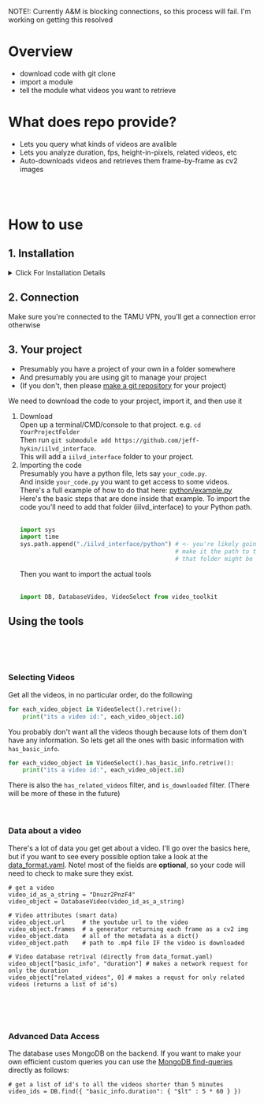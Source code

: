 NOTE!: Currently A&M is blocking connections, so this process will fail. I'm working on getting this resolved

# Overview
- download code with git clone 
- import a module
- tell the module what videos you want to retrieve

# What does repo provide?
- Lets you query what kinds of videos are avalible
- Lets you analyze duration, fps, height-in-pixels, related videos, etc
- Auto-downloads videos and retrieves them frame-by-frame as cv2 images

<br><br>

# How to use

## 1. Installation
<details>
  <summary>Click For Installation Details</summary>
You'll need
  
- python3 (≥3.6)
- pip3
- youtube-dl
- ffmpeg

And you'll need all the pip modules mentioned in [requirements.txt](https://github.com/jeff-hykin/iilvd_interface/blob/51b78bad14b93b6b2801d36a6a5890d5fdaeb08b/requirements.txt#L20) 

### For MacOS this just means run
```
/bin/bash -c "$(curl -fsSL https://raw.githubusercontent.com/Homebrew/install/master/install.sh)"
brew install git
brew install python3
brew install youtube-dl
brew install ffmpeg
pip3 install $(curl https://raw.githubusercontent.com/jeff-hykin/iilvd_interface/51b78bad14b93b6b2801d36a6a5890d5fdaeb08b/requirements.txt) 
```
### For Windows 10
I recommend installing all of them with [Scoop](https://scoop.sh/) or [Chocolatey](https://chocolatey.org/install)<br>but here's some guides encase you don't want to<br>
[git install guide](https://git-scm.com/book/en/v2/Getting-Started-Installing-Git)<br>
[python3 guide](https://www.digitalocean.com/community/tutorials/how-to-install-python-3-and-set-up-a-local-programming-environment-on-windows-10)<br>
[youtube-dl guide](http://ytdl-org.github.io/youtube-dl/download.html)<br>
[ffmpeg guide](https://www.wikihow.com/Install-FFmpeg-on-Windows)<br>

### For Linux
Seeing as you are a superior programmer, you've probably installed all those before even reading this sentence. For completeness sake though, basically repeat the MacOS commands, but replace `brew install` with your package manager (probably `apt-get install`)
</details>


## 2. Connection
Make sure you're connected to the TAMU VPN, you'll get a connection error otherwise

## 3. Your project
- Presumably you have a project of your own in a folder somewhere
- And presumably you are using git to manage your project
- (If you don't, then please [make a git repository](https://thegeeksalive.com/how-to-create-a-new-git-repository-and-push-it-to-github/) for your project) 

We need to download the code to your project, import it, and then use it
1. Download <br>
Open up a terminal/CMD/console to that project. e.g. `cd YourProjectFolder`<br> 
Then run `git submodule add https://github.com/jeff-hykin/iilvd_interface`.<br>
This will add a `iilvd_interface` folder to your project.
2. Importing the code<br>
Presumably you have a python file, lets say `your_code.py`. <br> And inside `your_code.py` you want to get access to some videos.<br>There's a full example of how to do that here: [python/example.py](https://github.com/jeff-hykin/iilvd_interface/blob/51b78bad14b93b6b2801d36a6a5890d5fdaeb08b/python/example.py#L4)<br> Here's the basic steps that are done inside that example. To import the code you'll need to add that folder (iilvd_interface) to your Python path.<br><br>
   ```python
   import sys
   import time
   sys.path.append("./iilvd_interface/python") # <- you're likely going to need to change that string
                                               # make it the path to the `iilvd_interface` folder whereever
                                               # that folder might be
   ```
   Then you want to import the actual tools<br><br>
   ```python
   import DB, DatabaseVideo, VideoSelect from video_toolkit
   ```
## Using the tools
<br><br><br>
### Selecting Videos
Get all the videos, in no particular order, do the following
```python
for each_video_object in VideoSelect().retrive():
    print("its a video id:", each_video_object.id)
``` 
You probably don't want all the videos though because lots of them don't have any information. So lets get all the ones with basic information with `has_basic_info`.

```python
for each_video_object in VideoSelect().has_basic_info.retrive():
    print("its a video id:", each_video_object.id) 
```

There is also the `has_related_videos` filter, and `is_downloaded` filter. (There will be more of these in the future)
<br><br><br>
### Data about a video

There's a lot of data you get get about a video. I'll go over the basics here, but if you want to see every possible option take a look at the [data_format.yaml](https://github.com/jeff-hykin/iilvd_interface/blob/51b78bad14b93b6b2801d36a6a5890d5fdaeb08b/data_format.yaml#L4). Note! most of the fields are <b>optional</b>, so your code will need to check to make sure they exist.

```
# get a video
video_id_as_a_string = "Dnuzr2PnzF4"
video_object = DatabaseVideo(video_id_as_a_string)

# Video attributes (smart data)
video_object.url     # the youtube url to the video
video_object.frames  # a generator returning each frame as a cv2 img
video_object.data    # all of the metadata as a dict()
video_object.path    # path to .mp4 file IF the video is downloaded

# Video database retrival (directly from data_format.yaml)
video_object["basic_info", "duration"] # makes a network request for only the duration
video_object["related_videos", 0] # makes a requst for only related videos (returns a list of id's)
```
<br><br><br>
### Advanced Data Access

The database uses MongoDB on the backend. If you want to make your own efficient custom queries you can use the [MongoDB find-queries](https://docs.mongodb.com/manual/reference/operator/query/) directly as follows:
```
# get a list of id's to all the videos shorter than 5 minutes
video_ids = DB.find({ "basic_info.duration": { "$lt" : 5 * 60 } })
``` 



